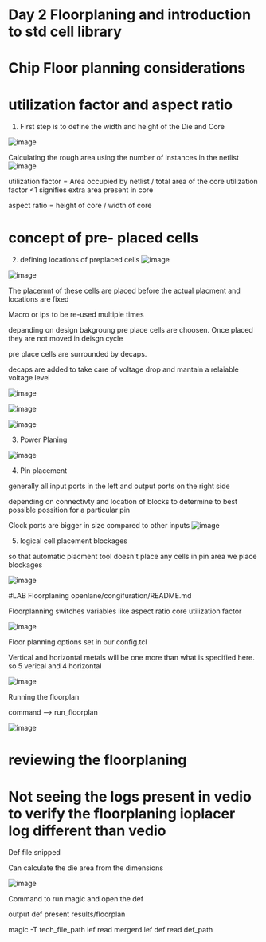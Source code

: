 # Day 2 Floorplaning and introduction to std cell library


# Chip Floor planning considerations 

# utilization factor and aspect ratio

1. First step is to define the width and height of the Die and Core

![image](https://github.com/user-attachments/assets/50927129-b7c8-4abc-84a0-374fccd917ee)


Calculating the rough area using the number of instances in the netlist 
![image](https://github.com/user-attachments/assets/b68093ff-054a-4c26-aba2-9714785c86ba)

utilization factor = Area occupied by netlist / total area of the core
utilization factor <1 signifies extra area present in core


aspect ratio = height of core / width of core


# concept of pre- placed cells

2. defining locations of preplaced cells
![image](https://github.com/user-attachments/assets/e5640d91-6c64-4207-b4c4-f71f294afd78)

![image](https://github.com/user-attachments/assets/d1cafd23-dfe3-4fa4-9637-743b6c882003)

The placemnt of these cells are placed before the actual placment and locations are fixed

Macro or ips to be re-used multiple times

depanding on design bakgroung pre place cells are choosen. Once placed they are not moved in deisgn cycle

pre place cells are surrounded by decaps.

decaps are added to take care of voltage drop and mantain a relaiable voltage level

![image](https://github.com/user-attachments/assets/09da046e-cda2-416b-b74b-d6fb0078e835)

![image](https://github.com/user-attachments/assets/d0e89d2d-b13c-41d2-bce0-f78eed0b1fff)


![image](https://github.com/user-attachments/assets/686c8001-22f9-4bf6-8504-3bff3ed7998d)

3. Power Planing

![image](https://github.com/user-attachments/assets/559e4efe-227d-4460-acb0-676ed37bf470)


4. Pin placement

generally all input ports in the left and output ports on the right side


depending on connectivty and location of blocks to determine to best possible possition for a particular pin


Clock ports are bigger in size compared to other inputs 
![image](https://github.com/user-attachments/assets/29305f7c-fd28-42fd-801b-e776a447f1b3)

5. logical cell placement blockages

so that automatic placment tool doesn't place any cells in pin area we place blockages

![image](https://github.com/user-attachments/assets/54dc5e6d-6924-4e2c-afc6-9fd1b2e9a5cb)


#LAB Floorplaning
openlane/congifuration/README.md

Floorplanning switches variables like aspect ratio core utilization factor

![image](https://github.com/user-attachments/assets/7dd0c11f-e0a9-43bb-9aa2-ca3331667eb0)

Floor planning options set in our config.tcl 

Vertical and horizontal metals will be one more than what is specified here. so 5 verical and 4 horizontal

![image](https://github.com/user-attachments/assets/174729bb-4e9f-412f-8d76-0265ec1854c5)

Running the floorplan

command --> run_floorplan

![image](https://github.com/user-attachments/assets/01076139-5a37-4067-9d2a-16774f0d5163)


# reviewing the floorplaning

# Not seeing the logs present in vedio to verify the floorplaning ioplacer log different than vedio


Def file snipped 

Can calculate the die area from the dimensions

![image](https://github.com/user-attachments/assets/bc3708d3-6e4f-403f-9804-7c5dc3cc54b5)

Command to run magic and open the def 

output def present results/floorplan

magic -T tech_file_path lef read mergerd.lef def read def_path









